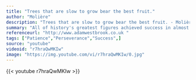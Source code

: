 ```yaml
---
title: "Trees that are slow to grow bear the best fruit."
author: "Molière"
description: "Trees that are slow to grow bear the best fruit. - Molière quotes from GetInspired365.com"
summary: "All of history's greatest figures achieved success in almost exactly the same way. But rather than celebrating this part of the creative process we ignore it.   This missing chapter in the stories of history's greatest people reveals the secret to meaningful achievement and success. Story Design and Production by Adam Westbrook"
referenceurl: "http://www.adamwestbrook.co.uk "
tags: ["Patience","Perseverance","Success",]
source: "youtube"
videoid: "r7hraQwMKIw"
image: "https://img.youtube.com/vi/r7hraQwMKIw/0.jpg"
---
```


{{< youtube r7hraQwMKIw >}}
